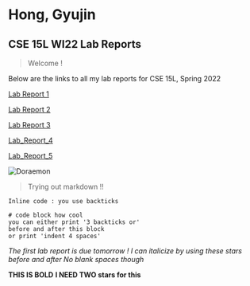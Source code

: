 
# Hong, Gyujin
## CSE 15L WI22 Lab Reports


> Welcome !

Below are the links to all my lab reports for CSE 15L, Spring 2022

[Lab Report 1](https://gyuj.github.io/cse15l-lab-reports-sp22/lab-report-1-week-2.html)

[Lab Report 2](https://gyuj.github.io/cse15l-lab-reports-sp22/lab-report-2-week-4.html)

[Lab Report 3](https://gyuj.github.io/cse15l-lab-reports-sp22/lab-report-3-week-6.html)

[Lab_Report_4](https://gyuj.github.io/cse15l-lab-reports-sp22/lab-report-4-week-8.html)

[Lab_Report_5](https://gyuj.github.io/cse15l-lab-reports-sp22/lab-report-5-week-10.html)




![Doraemon](https://static.tvtropes.org/pmwiki/pub/images/doraemon_asd.png)
> Trying out markdown !! 


`Inline code : you use backticks` 

```
# code block how cool
you can either print '3 backticks or'
before and after this block
or print 'indent 4 spaces'
```

*The first lab report is due tomorrow !*
*I can italicize by using these stars before and after*
*No blank spaces though*

**THIS IS BOLD**
**I NEED TWO stars for this**
